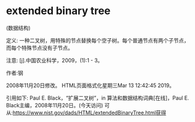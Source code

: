 # extended binary tree


(数据结构)



定义:
一种二叉树，用特殊的节点替换每个空子树。每个普通节点有两个子节点，而每个特殊节点没有子节点。



注意:
[j].中国农业科学，2009，(1):1 - 3。


作者:钢







2008年11月20日修改。
HTML页面格式化星期三Mar 13 12:42:45 2019。



引用如下:
Paul E. Black，“扩展二叉树”，in
算法和数据结构词典[在线]，Paul E. Black主编，2008年11月20日。(今天访问)
可从:https://www.nist.gov/dads/HTML/extendedBinaryTree.html获得